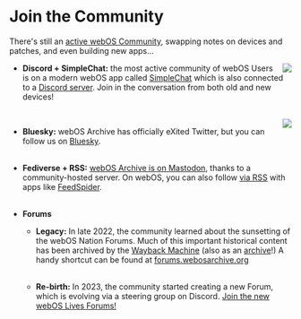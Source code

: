 # Join the Community
There's still an <a href="https://appcatalog.webosarchive.org/WebService/reports/" target="_blank">active webOS Community</a>, swapping notes on devices and patches, and even building new apps...

<img src="../images/discord.png" align="right" style="padding-left: 8px">

* **Discord + SimpleChat:** the most active community of webOS Users is on a modern webOS app called <a href="https://appcatalog.webosarchive.org/app/webOSSimpleChat" target="_blank">SimpleChat</a> which is also connected to a <a href="http://www.webosarchive.org/discord" target="_blank">Discord server</a>. Join in the conversation from both old and new devices!<br>
 <br>
<img src="../images/twitter.png" align="right" style="padding-left: 8px">
 
* **Bluesky:** webOS Archive has officially eXited Twitter, but you can follow us on <a href="https://bsky.app/profile/webosarchive.org" target="_blank">Bluesky</a>.
<br>&nbsp;<br>
 
* **Fediverse + RSS:** <a href="https://palm.weboslives.eu/users/webosarchive" target="_blank">webOS Archive is on Mastodon</a>, thanks to a community-hosted server. On webOS, you can also follow <a href="https://palm.weboslives.eu/users/webosarchive.rss" target="_blank">via RSS</a> with apps like <a href="https://appcatalog.webosarchive.org/app/feedspider" target="_blank">FeedSpider</a>.
<br>&nbsp;<br>

* **Forums** 

    - **Legacy:** In late 2022, the community learned about the sunsetting of the webOS Nation Forums. Much of this important historical content has been archived by the <a href="http://web.archive.org/web/20221227181510/https://forums.webosnation.com/" target="_blank">Wayback Machine</a> (also as an <a href="https://archive.org/download/forums.webosnation.com_threads_202212" target="_blank">archive</a>!) A handy shortcut can be found at <a href="http://forums.webosarchive.org" target="_blank">forums.webosarchive.org</a><br/>&nbsp;<br/>

    - **Re-birth:** In 2023, the community started creating a new Forum, which is evolving via a steering group on Discord. <a href="https://forums.weboslives.eu/" target="_blank">Join the new webOS Lives Forums!</a>
